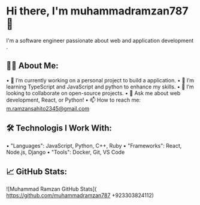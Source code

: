 
# Hi there, I'm muhammadramzan787 👋

I'm a software engineer passionate about web and application development .

## 👨‍💻 About Me:
• 🔭 I’m currently working on a personal project to build a application.
• 🌱 I’m learning TypeScript and JavaScript and python  to enhance my skills.
• 👯 I’m looking to collaborate on open-source projects.
• 💬 Ask me about web development, React, or Python!
• 📫 How to reach me: m.ramzansahito2345@gmail.com
## 🛠️ Technologis I Work With:
• "Languages": JavaScript, Python, C++, Ruby
• "Frameworks": React, Node.js, Django
• "Tools": Docker, Git, VS Code

## 📈 GitHub Stats:
![Muhammad Ramzan GitHub Stats]( https://github.com/muhammadramzan787
+923303824112)





